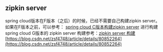 ## zipkin server
spring cloud版本在F版本（之后）的时候，已经不需要自己构建zipkin server。如果在F版本之前，可以参考：
[spring cloud C版本构建zipkin server](https://blog.csdn.net/m15231417197/article/details/81540829)
进行构建</br>
spring cloud G版本的 zipkin server 构建参考：[zipkin server 构建](https://blog.csdn.net/wsgsm/article/details/83900135)</br>
[https://blog.csdn.net/zsf4748/article/details/80852264](https://blog.csdn.net/zsf4748/article/details/80852264)


